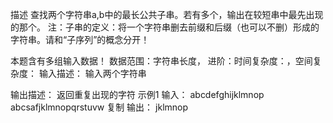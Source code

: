 描述
查找两个字符串a,b中的最长公共子串。若有多个，输出在较短串中最先出现的那个。
注：子串的定义：将一个字符串删去前缀和后缀（也可以不删）形成的字符串。请和“子序列”的概念分开！

本题含有多组输入数据！
数据范围：字符串长度，
进阶：时间复杂度：，空间复杂度：
输入描述：
输入两个字符串

输出描述：
返回重复出现的字符
示例1
输入：
abcdefghijklmnop
abcsafjklmnopqrstuvw
复制
输出：
jklmnop